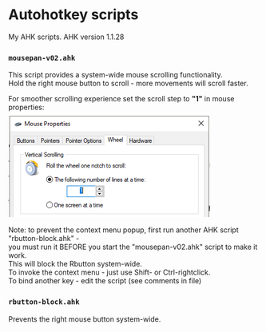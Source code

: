 # Autohotkey scripts
My AHK scripts. AHK version 1.1.28
### ` mousepan-v02.ahk `
This script provides a system-wide mouse scrolling functionality.  
Hold the right mouse button to scroll - more movements will scroll faster.  

For smoother scrolling experience set the scroll step to **"1"** in mouse properties:  
<img src="https://github.com/Mikhail22/Autohotkey/blob/master/img/wheel.png">  

Note: to prevent the context menu popup, first run another AHK script "rbutton-block.ahk" -  
you must run it BEFORE you start the "mousepan-v02.ahk" script to make it work.  
This will block the Rbutton system-wide.  
To invoke the context menu - just use Shift- or Ctrl-rightclick.  
To bind another key - edit the script (see comments in file)  

### ` rbutton-block.ahk `
Prevents the right mouse button system-wide.
